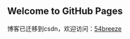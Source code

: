 ## Welcome to GitHub Pages

博客已迁移到csdn，欢迎访问：[54breeze](https://blog.csdn.net/weixin_49777720?spm=1000.2115.3001.5343)
